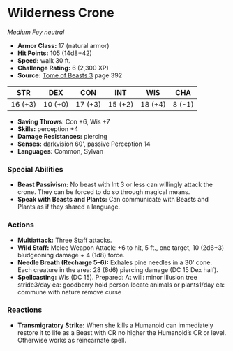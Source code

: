 # Wilderness Crone

*Medium* *Fey* *neutral*

- **Armor Class:** 17 (natural armor)
- **Hit Points:** 105 (14d8+42)
- **Speed:** walk 30 ft.
- **Challenge Rating:** 6 (2,300 XP)
- **Source:** [Tome of Beasts 3](https://koboldpress.com/kpstore/product/tome-of-beasts-3-for-5th-edition/) page 392

| STR | DEX | CON | INT | WIS | CHA |
| --- | --- | --- | --- | --- | --- |
| 16 (+3) | 10 (+0) | 17 (+3) | 15 (+2) | 18 (+4) | 8 (-1) |

- **Saving Throws**: Con +6, Wis +7
- **Skills:** perception +4
- **Damage Resistances:** piercing
- **Senses:** darkvision 60', passive Perception 14
- **Languages:** Common, Sylvan
### Special Abilities
- **Beast Passivism:** No beast with Int 3 or less can willingly attack the crone. They can be forced to do so through magical means.
- **Speak with Beasts and Plants:** Can communicate with Beasts and Plants as if they shared a language.
### Actions
- **Multiattack:** Three Staff attacks.
- **Wild Staff:** Melee Weapon Attack: +6 to hit, 5 ft., one target, 10 (2d6+3) bludgeoning damage + 4 (1d8) force.
- **Needle Breath (Recharge 5–6):** Exhales pine needles in a 30' cone. Each creature in the area: 28 (8d6) piercing damage (DC 15 Dex half).
- **Spellcasting:** Wis (DC 15). Prepared: At will: minor illusion tree stride3/day ea: goodberry hold person locate animals or plants1/day ea: commune with nature remove curse
### Reactions
- **Transmigratory Strike:** When she kills a Humanoid can immediately restore it to life as a Beast with CR no higher the Humanoid’s CR or level. Otherwise works as reincarnate spell.


